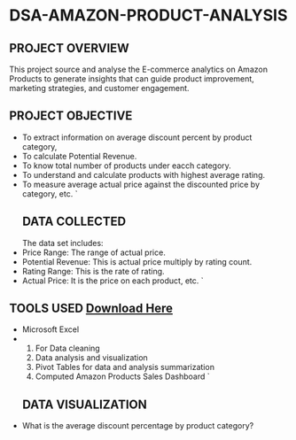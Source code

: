 # DSA-AMAZON-PRODUCT-ANALYSIS
## PROJECT OVERVIEW
This project source and analyse the E-commerce analytics on Amazon Products to generate insights that can 
guide product improvement, marketing strategies, and customer engagement.
## PROJECT OBJECTIVE
- To extract information on average discount percent by product category,
- To calculate Potential Revenue.
- To know total number of products under eacch category.
- To understand and calculate products with highest average rating.
- To measure average actual price against the discounted price by category, etc.
  `
  ## DATA COLLECTED
  The data set includes:
- Price Range: The range of actual price.
- Potential Revenue: This is actual price multiply by rating count.
- Rating Range: This is the rate of rating.
- Actual Price: It is the price on each product, etc.
  `
## TOOLS USED [Download Here](https://www.microsoft.com)
- Microsoft Excel
- 1. For Data cleaning
  2. Data analysis and visualization
  3. Pivot Tables for data and analysis summarization
  4. Computed Amazon Products Sales Dashboard
  `
  ## DATA VISUALIZATION
- What is the average discount percentage by product category?





  
